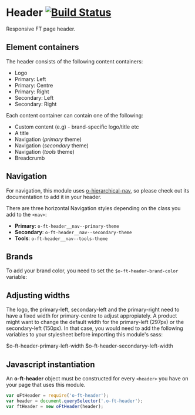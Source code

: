 # Header [![Build Status](https://travis-ci.org/Financial-Times/o-ft-header.png?branch=version2)](https://travis-ci.org/Financial-Times/o-ft-header)

Responsive FT page header.

## Element containers

The header consists of the following content containers:

* Logo
* Primary: Left
* Primary: Centre
* Primary: Right
* Secondary: Left
* Secondary: Right

Each content container can contain one of the following:

* Custom content (e.g) - brand-specific logo/title etc
* A title
* Navigation (_primary_ theme)
* Navigation (_secondary_ theme)
* Navigation (_tools_ theme)
* Breadcrumb

## Navigation

For navigation, this module uses [o-hierarchical-nav](https://github.com/Financial-Times/o-hierarchical-nav), so please check out its documentation to add it in your header.

There are three horizontal Navigation styles depending on the class you add to the `<nav>`:

* __Primary__: `o-ft-header__nav--primary-theme`
* __Secondary__: `o-ft-header__nav--secondary-theme`
* __Tools__: `o-ft-header__nav--tools-theme`

## Brands

To add your brand color, you need to set the `$o-ft-header-brand-color` variable:

## Adjusting widths

The logo, the primary-left, secondary-left and the primary-right need to have a fixed width for primary-centre to adjust appropiately. A product might want to change the default width for the primary-left (297px) or the secondary-left (150px). In that case, you would need to add the following variables to your stylesheet before importing this module's sass:

$o-ft-header-primary-left-width
$o-ft-header-secondaryy-left-width

## Javascript instantiation

An __o-ft-header__ object must be constructed for every `<header>` you have on your page that uses this module.

```javascript
var oFtHeader = require('o-ft-header');
var header = document.querySelector('.o-ft-header');
var ftHeader = new oFtHeader(header);
```
